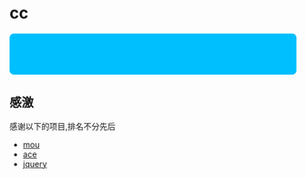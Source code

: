 # cc
 ![image](https://github.com/chencheng6/123/blob/master/tuxing/res/drawable-hdpi/loginfield.png)
## 感激
感谢以下的项目,排名不分先后
* [mou](http://mouapp.com/) 
* [ace](http://ace.ajax.org/)
* [jquery](http://jquery.com)
